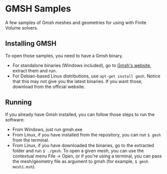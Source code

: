 # GMSH Samples
A few samples of Gmsh meshes and geometries for using with Finite Volume solvers.

## Installing GMSH
To open those samples, you need to have a Gmsh binary.
* For standalone binaries (Windows included), go to [Gmsh's website](gmsh.info), extract them and run.
* For Debian-based Linux distributions, use `apt-get install gmsh`. Notice that this may not give you the latest binaries. If you want those, download from the official website.

## Running
If you already have Gmsh installed, you can follow those steps to run the software:
* From Windows, just run gmsh.exe
* From Linux, if you have installed from the repository, you can run `$ gmsh` from the terminal.
* From Linux, if you have downloaded the binaries, go to the extracted folder and run `$ ./gmsh`.
To open a given mesh, you can use the contextual menu File -> Open, or if you're using a terminal, you can pass the mesh/geometry file as argument to gmsh (for example, `$ gmsh mesh1.msh`).
